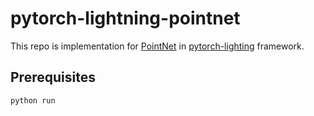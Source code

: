 # pytorch-lightning-pointnet
This repo is implementation for [PointNet](https://openaccess.thecvf.com/content_cvpr_2017/papers/Qi_PointNet_Deep_Learning_CVPR_2017_paper.pdf) in [pytorch-lighting](https://github.com/Lightning-AI/pytorch-lightning) framework.

## Prerequisites
```
python run
```
